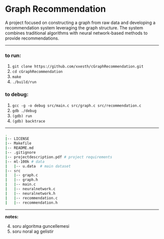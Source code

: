 
# Graph Recommendation
A project focused on constructing a graph from raw data and developing a recommendation system leveraging the graph structure. The system combines traditional algorithms with neural network-based methods to provide recommendations.

---
  
### to run:  
1. ```git clone https://github.com/xxesth/cGraphRecommendation.git  ```
2. ```cd cGraphRecommendation  ```
3. ```make  ```
4. ```./build/run  ```
  
### to debug:  
1. ``gcc -g -o debug src/main.c src/graph.c src/recommendation.c  ``
2. ``gdb ./debug  ``
3. ``(gdb) run  ``
4. ``(gdb) backtrace  ``

---
```bash
.
|-- LICENSE
|-- Makefile 
|-- README.md  
|-- .gitignore
|-- projectdescription.pdf # project requirements 
|-- ml-100k # data
|   |-- u.data  # main dataset
|-- src  
|   |-- graph.c  
|   |-- graph.h  
|   |-- main.c  
|   |-- neuralnetwork.c  
|   |-- neuralnetwork.h  
|   |-- recommendation.c  
|   |-- recommendation.h
```
---
**notes:**  
  
4. soru algoritma guncellemesi  
5. soru noral ag gelistir
